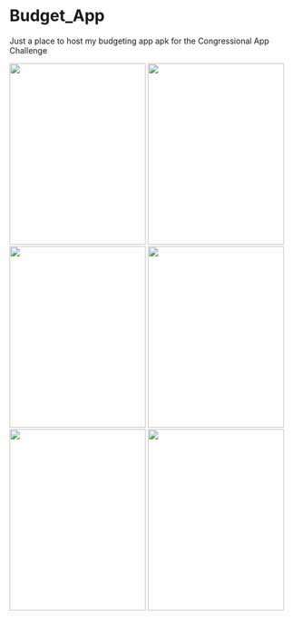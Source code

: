 # Budget_App
Just a place to host my budgeting app apk for the Congressional App Challenge

<img src="https://cristafalk.com/assets/budgetAppTitle.png" width="240" height="320" />
<img src="https://cristafalk.com/assets/fillBudgetScreen.png" width="240" height="320" />
<img src="https://cristafalk.com/assets/fixedCostsScreen.png" width="240" height="320" />
<img src="https://cristafalk.com/assets/variableCostsScreen.png" width="240" height="320" />
<img src="https://cristafalk.com/assets/incomeScreen.png" width="240" height="320" />
<img src="https://cristafalk.com/assets/budgetReportScreen.png" width="240" height="320" />
